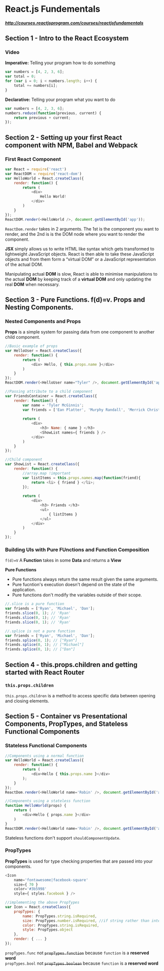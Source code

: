 # React.js Fundementals #
##### http://courses.reactjsprogram.com/courses/reactjsfundamentals #####

## Section 1 - Intro to the React Ecosystem ##

### Video ###

**Imperative:** Telling your program how to do something

```javascript
var numbers = [4, 2, 3, 6];
var total = 0;
for (var i = 0; i < numbers.length; i++) {
	total += numbers[i];
}
```

**Declarative:** Telling your program what you want to do

```javascript
var numbers = [4, 2, 3, 6];
numbers.reduce(function(previous, current) {
	return previous + current;
});
```


## Section 2 - Setting up your first React component with NPM, Babel and Webpack ##

### First React Component ###

```javascript
var React = require('react')
var ReactDOM = require('react-dom')
var HelloWorld = React.createClass({
	render: function() {
		return (
			<div>
				Hello World!
			</div>
		)
	}
});
ReactDOM.render(<HelloWorld />, document.getElementById('app'));
```

`ReactDom.render` takes in 2 arguments. The 1st is the component you want to render, and the 2nd is is the DOM node where you want to render the component.

**JSX** simply allows us to write HTML like syntax which gets transformed to lightweight JavaScript objects. React is then able to take these JavaScript objects and from them form a “virtual DOM” or a JavaScript representation of the actual DOM.

Manipulating actual **DOM** is slow, React is able to minimise manipulations to the actual **DOM** by keeping track of a **virtual DOM** and only updating the real **DOM** when necessary.


## Section 3 - Pure Functions. f(d)=v. Props and Nesting Components. ##

### Nested Components and Props ###

**Props** is a simple system for passing data from one component to another child component.

```javascript
//Basic example of props
var HelloUser = React.createClass({
	render: function() {
		return (
			<div> Hello, { this.props.name }</div>
		)
	}
});
ReactDOM.render(<HelloUser name="Tyler" />, document.getElementById('app')); //passing name attribute
```

```javascript
//Passing attribute to a child component
var FriendsContainer = React.createClass({
	render: function() {
		var name = 'Tyler McGinnis';
		var friends = ['Ean Platter', 'Murphy Randall', 'Merrick Christensen'];
		
		return (
			<div>
				<h3> Name: { name } </h3>
				<ShowList names={ friends } />
			</div>
		)
	}
});

//Child component
var ShowList = React.createClass({
	render: function() {
		//array.map !important
		var listItems = this.props.names.map(function(friend){
			return <li> { friend } </li>;
		});
    
		return (
			<div>
				<h3> Friends </h3>
				<ul>
					{ listItems }
				</ul>
			</div>
		)
	}
});
```


### Building UIs with Pure FUnctions and Function Composition ###

`f(d)=V` A **Function** takes in some **Data** and returns a **View**

**Pure Functions**

- Pure functions always return the same result given the same arguments.
- Pure fucntion's execution doesn't depend on the state of the application.
- Pure functions don't modify the variables outside of their scope.

```javascript
//.slice is a pure function
var friends = ['Ryan', 'Michael', 'Dan'];
friends.slice(0, 1); // 'Ryan'
friends.slice(0, 1); // 'Ryan'
friends.slice(0, 1); // 'Ryan'

//.splice is not a pure function
var friends = ['Ryan', 'Michael', 'Dan'];
friends.splice(0, 1); // ["Ryan"]
friends.splice(0, 1); // ["Michael"]
friends.splice(0, 1); // ["Dan"]
```


## Section 4 - this.props.children and getting started with React Router ##

### `this.props.children` ###

`this.props.children` is a method to access specific data between opening and closing elements.


## Section 5 - Container vs Presentational Components, PropTypes, and Stateless Functional Components ##

### Stateless Functional Components ###

```javascript
//Components using a normal function
var HelloWorld = React.createClass({
	render: function() {
		return (
			<div>Hello { this.props.name }</div>
		);
	}
});
ReactDom.render(<HelloWorld name='Robin' />, document.getElementById('app'));

//Components using a stateless function
function HelloWorld(props) {
	return (
		<div>Hello { props.name }</div>
	)
}
ReactDOM.render(<HelloWorld name='Robin' />, document.getElementById('app'));
```

Stateless functions don't support `shouldComponentUpdate`.


### PropTypes ###

**PropTypes** is used for type checking properties that are passed into your components.

```javascript
<Icon
	name='fontawesome|facebook-square' 
	size={ 70 } 
	color='#3b5998'
	style={ styles.facebook } />

//implementing the above PropTypes
var Icon = React.createClass({
	propTypes: {
		name: PropTypes.string.isRequired,
		size: PropTypes.number.isRequired, //if string rather than integer, then console error
		color: PropTypes.string.isRequired,
		style: PropTypes.object
	},
	render: { ... }
});
```

`propTypes.func` not ~~`propTypes.function`~~ because `function` is a **reserved word**  
`propTypes.bool` not ~~`propTypes.boolean`~~ because `function` is a **reserved word**
